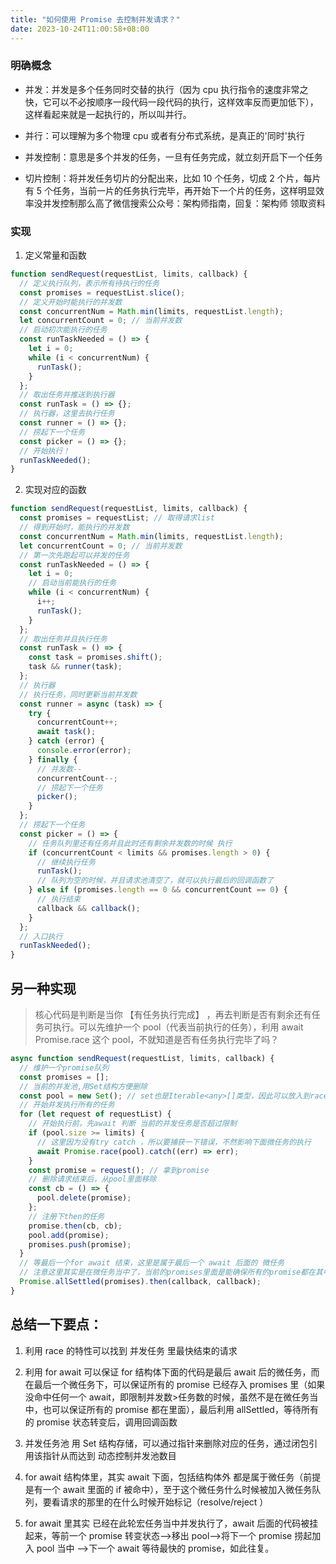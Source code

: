 ```yaml
---
title: "如何使用 Promise 去控制并发请求？"
date: 2023-10-24T11:00:58+08:00
---
```


### 明确概念

- 并发：并发是多个任务同时交替的执行（因为 cpu 执行指令的速度非常之快，它可以不必按顺序一段代码一段代码的执行，这样效率反而更加低下），这样看起来就是一起执行的，所以叫并行。

- 并行：可以理解为多个物理 cpu 或者有分布式系统，是真正的'同时'执行

- 并发控制：意思是多个并发的任务，一旦有任务完成，就立刻开启下一个任务

- 切片控制：将并发任务切片的分配出来，比如 10 个任务，切成 2 个片，每片有 5 个任务，当前一片的任务执行完毕，再开始下一个片的任务，这样明显效率没并发控制那么高了微信搜索公众号：架构师指南，回复：架构师 领取资料

### 实现

1. 定义常量和函数

```js
function sendRequest(requestList, limits, callback) {
  // 定义执行队列，表示所有待执行的任务
  const promises = requestList.slice();
  // 定义开始时能执行的并发数
  const concurrentNum = Math.min(limits, requestList.length);
  let concurrentCount = 0; // 当前并发数
  // 启动初次能执行的任务
  const runTaskNeeded = () => {
    let i = 0;
    while (i < concurrentNum) {
      runTask();
    }
  };
  // 取出任务并推送到执行器
  const runTask = () => {};
  // 执行器，这里去执行任务
  const runner = () => {};
  // 捞起下一个任务
  const picker = () => {};
  // 开始执行！
  runTaskNeeded();
}
```

2. 实现对应的函数

```js
function sendRequest(requestList, limits, callback) {
  const promises = requestList; // 取得请求list
  // 得到开始时，能执行的并发数
  const concurrentNum = Math.min(limits, requestList.length);
  let concurrentCount = 0; // 当前并发数
  // 第一次先跑起可以并发的任务
  const runTaskNeeded = () => {
    let i = 0;
    // 启动当前能执行的任务
    while (i < concurrentNum) {
      i++;
      runTask();
    }
  };
  // 取出任务并且执行任务
  const runTask = () => {
    const task = promises.shift();
    task && runner(task);
  };
  // 执行器
  // 执行任务，同时更新当前并发数
  const runner = async (task) => {
    try {
      concurrentCount++;
      await task();
    } catch (error) {
      console.error(error);
    } finally {
      // 并发数--
      concurrentCount--;
      // 捞起下一个任务
      picker();
    }
  };
  // 捞起下一个任务
  const picker = () => {
    // 任务队列里还有任务并且此时还有剩余并发数的时候 执行
    if (concurrentCount < limits && promises.length > 0) {
      // 继续执行任务
      runTask();
      // 队列为空的时候，并且请求池清空了，就可以执行最后的回调函数了
    } else if (promises.length == 0 && concurrentCount == 0) {
      // 执行结束
      callback && callback();
    }
  };
  // 入口执行
  runTaskNeeded();
}
```

## 另一种实现

> 核心代码是判断是当你 【有任务执行完成】 ，再去判断是否有剩余还有任务可执行。可以先维护一个 pool（代表当前执行的任务），利用 await Promise.race 这个 pool，不就知道是否有任务执行完毕了吗？

```js
async function sendRequest(requestList, limits, callback) {
  // 维护一个promise队列
  const promises = [];
  // 当前的并发池,用Set结构方便删除
  const pool = new Set(); // set也是Iterable<any>[]类型，因此可以放入到race里
  // 开始并发执行所有的任务
  for (let request of requestList) {
    // 开始执行前，先await 判断 当前的并发任务是否超过限制
    if (pool.size >= limits) {
      // 这里因为没有try catch ，所以要捕获一下错误，不然影响下面微任务的执行
      await Promise.race(pool).catch((err) => err);
    }
    const promise = request(); // 拿到promise
    // 删除请求结束后，从pool里面移除
    const cb = () => {
      pool.delete(promise);
    };
    // 注册下then的任务
    promise.then(cb, cb);
    pool.add(promise);
    promises.push(promise);
  }
  // 等最后一个for await 结束，这里是属于最后一个 await 后面的 微任务
  // 注意这里其实是在微任务当中了，当前的promises里面是能确保所有的promise都在其中(前提是await那里命中了if)
  Promise.allSettled(promises).then(callback, callback);
}
```

## 总结一下要点：

1. 利用 race 的特性可以找到 并发任务 里最快结束的请求

2. 利用 for await 可以保证 for 结构体下面的代码是最后 await 后的微任务，而在最后一个微任务下，可以保证所有的 promise 已经存入 promises 里（如果没命中任何一个 await，即限制并发数>任务数的时候，虽然不是在微任务当中，也可以保证所有的 promise 都在里面），最后利用 allSettled，等待所有的 promise 状态转变后，调用回调函数

3. 并发任务池 用 Set 结构存储，可以通过指针来删除对应的任务，通过闭包引用该指针从而达到 动态控制并发池数目

4. for await 结构体里，其实 await 下面，包括结构体外 都是属于微任务（前提是有一个 await 里面的 if 被命中），至于这个微任务什么时候被加入微任务队列，要看请求的那里的在什么时候开始标记（resolve/reject ）

5. for await 里其实 已经在此轮宏任务当中并发执行了，await 后面的代码被挂起来，等前一个 promise 转变状态-->移出 pool-->将下一个 promise 捞起加入 pool 当中 -->下一个 await 等待最快的 promise，如此往复。
